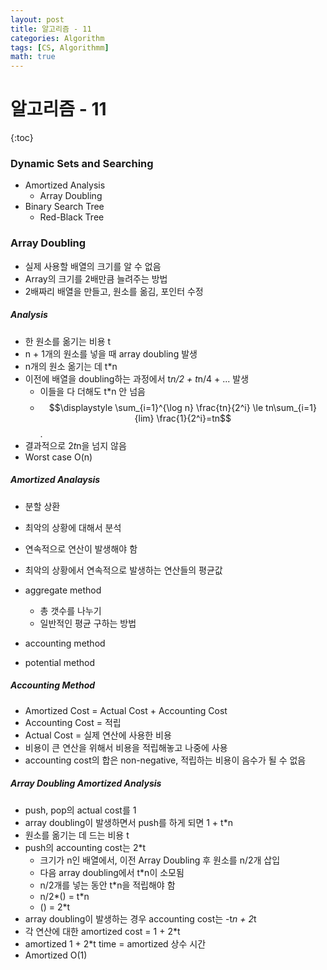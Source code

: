 ```yaml
---
layout: post
title: 알고리즘 - 11
categories: Algorithm
tags: [CS, Algorithmm]
math: true
---
```


# 알고리즘 - 11

{:toc}

### Dynamic Sets and Searching

- Amortized Analysis
  - Array Doubling
- Binary Search Tree
  - Red-Black Tree

### Array Doubling

- 실제 사용할 배열의 크기를 알 수 없음
- Array의 크기를 2배만큼 늘려주는 방법
- 2배짜리 배열을 만들고, 원소를 옮김, 포인터 수정

##### Analysis

- 한 원소를 옮기는 비용 t
- n + 1개의 원소를 넣을 때 array doubling 발생
- n개의 원소 옮기는 데 t\*n
- 이전에 배열을 doubling하는 과정에서 t*n/2 + t*n/4 + ... 발생
  - 이들을 다 더해도 t\*n 안 넘음
  - $$\displaystyle \sum_{i=1}^{\log n} \frac{tn}{2^i} \le tn\sum_{i=1}{lim} \frac{1}{2^i}=tn$$.
- 결과적으로 2*t*n을 넘지 않음
- Worst case O(n)

##### Amortized Analaysis

- 분할 상환
- 최악의 상황에 대해서 분석
- 연속적으로 연산이 발생해야 함
- 최악의 상황에서 연속적으로 발생하는 연산들의 평균값

- aggregate method
  - 총 갯수를 나누기
  - 일반적인 평균 구하는 방법
- accounting method
- potential method

##### Accounting Method

- Amortized Cost = Actual Cost + Accounting Cost
- Accounting Cost = 적립
- Actual Cost = 실제 연산에 사용한 비용
- 비용이 큰 연산을 위해서 비용을 적립해놓고 나중에 사용
- accounting cost의 합은 non-negative, 적립하는 비용이 음수가 될 수 없음

##### Array Doubling Amortized Analysis

- push, pop의 actual cost를 1
- array doubling이 발생하면서 push를 하게 되면 1 + t\*n
- 원소를 옮기는 데 드는 비용 t
- push의 accounting cost는 2\*t
  - 크기가 n인 배열에서, 이전 Array Doubling 후 원소를 n/2개 삽입
  - 다음 array doubling에서 t\*n이 소모됨
  - n/2개를 넣는 동안 t\*n을 적립해야 함
  - n/2*() = t*n
  - () = 2\*t
- array doubling이 발생하는 경우 accounting cost는 -t*n + 2*t
- 각 연산에 대한 amortized cost = 1 + 2\*t
- amortized 1 + 2\*t time = amortized 상수 시간
- Amortized O(1)
